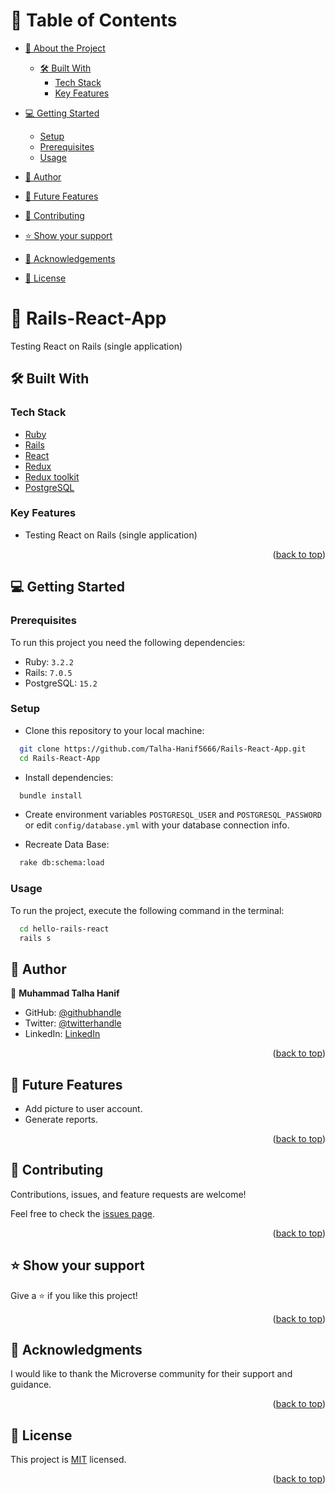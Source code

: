 <a name="readme-top"></a>

# 📗 Table of Contents

- [📖 About the Project](#about-project)
  - [🛠 Built With](#built-with)
    - [Tech Stack](#tech-stack)
    - [Key Features](#key-features)
- [💻 Getting Started](#getting-started)
  - [Setup](#setup)
  - [Prerequisites](#prerequisites)
  - [Usage](#usage)
- [👥 Author](#author)
- [🔭 Future Features](#future-features)
- [🤝 Contributing](#contributing)
- [⭐️ Show your support](#support)
- [🙏 Acknowledgements](#acknowledgements)

- [📝 License](#license)

# 📖 Rails-React-App <a name="about-project"></a>

Testing React on Rails (single application)

## 🛠 Built With <a name="built-with"></a>

### Tech Stack <a name="tech-stack"></a>

- <a href="https://www.ruby-lang.org/">Ruby</a>
- <a href="https://rubyonrails.org/">Rails</a>
- <a href="https://es.react.dev/">React</a>
- <a href="https://rubyonrails.org/">Redux</a>
- <a href="https://redux.js.org/">Redux toolkit</a>
- <a href="https://redux-toolkit.js.org/">PostgreSQL</a>

### Key Features <a name="key-features"></a>

- Testing React on Rails (single application)

<p align="right">(<a href="#readme-top">back to top</a>)</p>

## 💻 Getting Started <a name="getting-started"></a>

### Prerequisites

To run this project you need the following dependencies:

 - Ruby: `3.2.2`
 - Rails: `7.0.5`
 - PostgreSQL: `15.2`

### Setup

- Clone this repository to your local machine:
```sh
  git clone https://github.com/Talha-Hanif5666/Rails-React-App.git
  cd Rails-React-App
```
- Install dependencies:
```sh
  bundle install
```
- Create environment variables `POSTGRESQL_USER` and `POSTGRESQL_PASSWORD` or edit `config/database.yml` with your database connection info.

- Recreate Data Base:
```sh
  rake db:schema:load
```

### Usage

To run the project, execute the following command in the terminal:

```  sh
  cd hello-rails-react
  rails s  
```

## 👥 Author <a name="author"></a>

👤 **Muhammad Talha Hanif**

- GitHub: [@githubhandle](https://github.com/Talha-Hanif5666)
- Twitter: [@twitterhandle](https://twitter.com/TalhaHa45039660?t=R4git6jFgsysI4xPxmN-ag&s=09)
- LinkedIn: [LinkedIn](https://www.linkedin.com/in/muhammad-talha-hanif-6b1355116)


<p align="right">(<a href="#readme-top">back to top</a>)</p>


## 🔭 Future Features <a name="future-features"></a>

- Add picture to user account.
- Generate reports.

<p align="right">(<a href="#readme-top">back to top</a>)</p>


## 🤝 Contributing <a name="contributing"></a>

Contributions, issues, and feature requests are welcome!

Feel free to check the [issues page](https://github.com/Talha-Hanif5666/Rails-React-App/issues).

<p align="right">(<a href="#readme-top">back to top</a>)</p>


## ⭐️ Show your support <a name="support"></a>

Give a ⭐️ if you like this project!

<p align="right">(<a href="#readme-top">back to top</a>)</p>


## 🙏 Acknowledgments <a name="acknowledgements"></a>

I would like to thank the Microverse community for their support and guidance.

<p align="right">(<a href="#readme-top">back to top</a>)</p>


## 📝 License <a name="license"></a>

This project is [MIT](./MIT.md) licensed.

<p align="right">(<a href="#readme-top">back to top</a>)</p>
